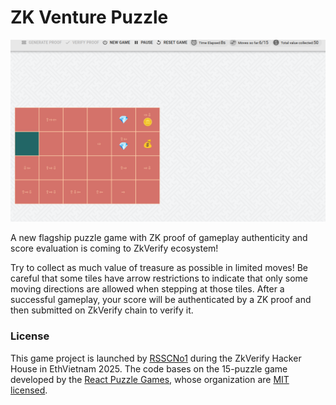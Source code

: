 # ZK Venture Puzzle
![Game_Screenshot](/public/screenshot.png)

A new flagship puzzle game with ZK proof of gameplay authenticity and score evaluation is coming to ZkVerify ecosystem!

Try to collect as much value of treasure as possible in limited moves! Be careful that some tiles have arrow restrictions to indicate that only some moving directions are allowed when stepping at those tiles. After a successful gameplay, your score will be authenticated by a ZK proof and then submitted on ZkVerify chain to verify it.

### License

This game project is launched by [RSSCNo1](https://github.com/Ressac-No1) during the ZkVerify Hacker House in EthVietnam 2025. The code bases on the 15-puzzle game developed by the [React Puzzle Games](https://github.com/react-puzzle-games), whose organization are [MIT licensed](./LICENSE).
